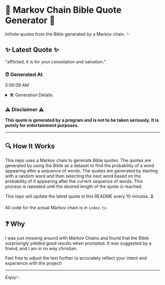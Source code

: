 # 📖 Markov Chain Bible Quote Generator 📖

Infinite quotes from the Bible generated by a Markov chain. ✨

## ✨ Latest Quote ✨
"afflicted, it is for your consolation and salvation."

### ⏰ Generated At
*5:56:08 AM*

<details>
    <summary>🛠️ Generation Details</summary>
    <p>
        <strong>🌱 Seed:</strong> afflicted,<br>
        <strong>🔄 Iterations:</strong> 7<br>
        <strong>📜 Context History:</strong><br>[ afflicted, ]: it<br>[ afflicted,, it ]: is<br>[ afflicted,, it, is ]: for<br>[ afflicted,, it, is, for ]: your<br>[ afflicted,, it, is, for, your ]: consolation<br>[ afflicted,, it, is, for, your, consolation ]: and<br>[ it, is, for, your, consolation, and ]: salvation.<br>
    </p>
</details>

### ⚠️ Disclaimer ⚠️
**This quote is generated by a program and is not to be taken seriously. It is purely for entertainment purposes.**

---

## 🔍 How It Works

This repo uses a Markov chain to generate Bible quotes. The quotes are generated by using the Bible as a dataset to find the probability of a word appearing after a sequence of words. The quotes are generated by starting with a random word and then selecting the next word based on the probability of it appearing after the current sequence of words. This process is repeated until the desired length of the quote is reached.

This repo will update the latest quote in this README every 10 minutes. ⏳

All code for the actual Markov chain is in `index.ts`.

## ❓ Why

I was just messing around with Markov Chains and found that the Bible surprisingly yielded good results when prompted. 
It was suggested by a friend, and I am in no way christian.

Feel free to adjust the text further to accurately reflect your intent and experience with the project!

---

*Enjoy*✨
